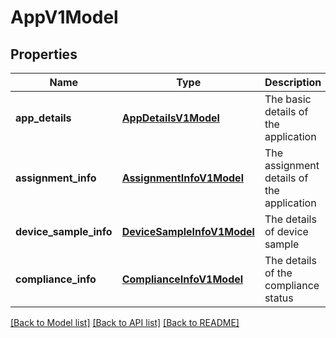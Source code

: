 # AppV1Model

## Properties
Name | Type | Description | Notes
------------ | ------------- | ------------- | -------------
**app_details** | [**AppDetailsV1Model**](AppDetailsV1Model.md) | The basic details of the application | 
**assignment_info** | [**AssignmentInfoV1Model**](AssignmentInfoV1Model.md) | The assignment details of the application | 
**device_sample_info** | [**DeviceSampleInfoV1Model**](DeviceSampleInfoV1Model.md) | The details of device sample | 
**compliance_info** | [**ComplianceInfoV1Model**](ComplianceInfoV1Model.md) | The details of the compliance status | 

[[Back to Model list]](../README.md#documentation-for-models) [[Back to API list]](../README.md#documentation-for-api-endpoints) [[Back to README]](../README.md)


